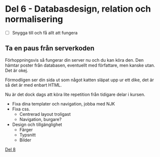 # Del 6 - Databasdesign, relation och normalisering

- [ ] Snygga till och få allt att fungera

## Ta en paus från serverkoden

Förhoppningsvis så fungerar din server nu och du kan köra den. Den hämtar poster från databasen, eventuellt med författare, men kanske utan. Det är okej.

Förmodligen ser din sida ut som något katten släpat upp ur ett dike, det är så det är med enbart HTML.

Nu är det dock dags att köra lite repetition från tidigare delar i kursen.

- Fixa dina templater och navigation, jobba med NJK
- Fixa css.
    - Centrerad layout troligast
    - Navigation, burgare?
- Design och tillgänglighet
    - Färger
    - Typsnitt
    - Bilder

[Del 8](part-8.md)